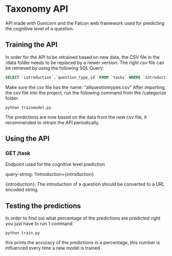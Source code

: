 # Taxonomy API

API made with Gunicorn and the Falcon web framework used for predicting the cognitive level of a question. 

## Training the API
In order for the API to be retrained based on new data, the CSV file in the /data folder needs to be replaced by a newer version.
The right csv file can be retrieved by using the following SQL Query:
```sql
SELECT `introduction`,`question_type_id` FROM `tasks` WHERE `introduction` != 0
```
Make sure the csv file has the name: "allquestiontypes.csv"
After importing the csv file into the project, run the following command from the /categorize folder:
```
python trainmodel.py
```

The predictions are now based on the data from the new csv file, it recommended to retrain the API periodically.

## Using the API
### GET /task
Endpoint used for the cognitive level prediction
 
query-string: ?introduction={introduction}

{introduction}:
The introduction of a question should be converted to a URL encoded string.

## Testing the predictions
In order to find out what percentage of the predictions are predicted right you just have to run 1 command
```
python train.py
```
this prints the accuracy of the predictions in a percentage, this number is influenced every time a new model is trained
